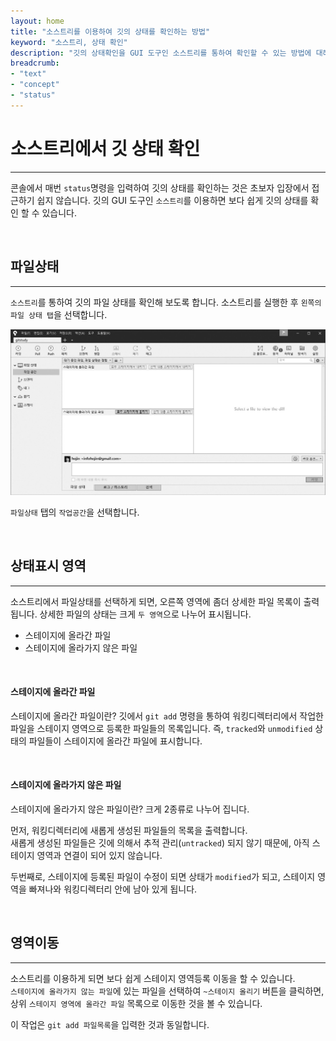 ```yaml
---
layout: home
title: "소스트리를 이용하여 깃의 상태를 확인하는 방법"
keyword: "소스트리, 상태 확인"
description: "깃의 상태확인을 GUI 도구인 소스트리를 통하여 확인할 수 있는 방법에 대해서 학습합니다."
breadcrumb:
- "text"
- "concept"
- "status"
---
```


# 소스트리에서 깃 상태 확인
---
콘솔에서 매번 `status`명령을 입력하여 깃의 상태를 확인하는 것은 초보자 입장에서 접근하기 쉽지 않습니다. 
깃의 GUI 도구인 `소스트리`를 이용하면 보다 쉽게 깃의 상태를 확인 할 수 있습니다. 

<br>

## 파일상태
---
`소스트리`를 통하여 깃의 파일 상태를 확인해 보도록 합니다. 
소스트리를 실행한 후 `왼쪽의 파일 상태 탭`을 선택합니다.  
 
![깃_상태_확인](./img/sourcetree_status.jpg) 

`파일상태` 탭의 `작업공간`을 선택합니다. 

<br>

## 상태표시 영역
---
소스트리에서 파일상태를 선택하게 되면, 오른쪽 영역에 좀더 상세한 파일 목록이 출력 됩니다. 
상세한 파일의 상태는 크게 `두 영역`으로 나누어 표시됩니다.  

* 스테이지에 올라간 파일
* 스테이지에 올라가지 않은 파일

<br>

#### 스테이지에 올라간 파일
스테이지에 올라간 파일이란? 깃에서 `git add` 명령을 통하여 워킹디렉터리에서 작업한 파일을 스테이지 영역으로 등록한 파일들의 목록입니다. 
즉, `tracked`와 `unmodified` 상태의 파일들이 스테이지에 올라간 파일에 표시합니다.  

<br>

#### 스테이지에 올라가지 않은 파일
스테이지에 올라가지 않은 파일이란? 크게 2종류로 나누어 집니다.

먼저, 워킹디렉터리에 새롭게 생성된 파일들의 목록을 출력합니다.  
새롭게 생성된 파일들은 깃에 의해서 추적 관리(`untracked`) 되지 않기 때문에, 아직 스테이지 영역과 연결이 되어 있지 않습니다.  

두번째로, 스테이지에 등록된 파일이 수정이 되면 상태가 `modified`가 되고, 스테이지 영역을 빠져나와 워킹디렉터리 안에 남아 있게 됩니다.  

<br>

## 영역이동
---
소스트리를 이용하게 되면 보다 쉽게 스테이지 영역등록 이동을 할 수 있습니다.  
`스테이지에 올라가지 않는 파일`에 있는 파일을 선택하여 `~스테이지 올리기` 버튼을 클릭하면, 상위 `스테이지 영역에 올라간 파일` 목록으로 이동한 것을 볼 수 있습니다.  

이 작업은 `git add 파일목록`을 입력한 것과 동일합니다.  



<br><br>